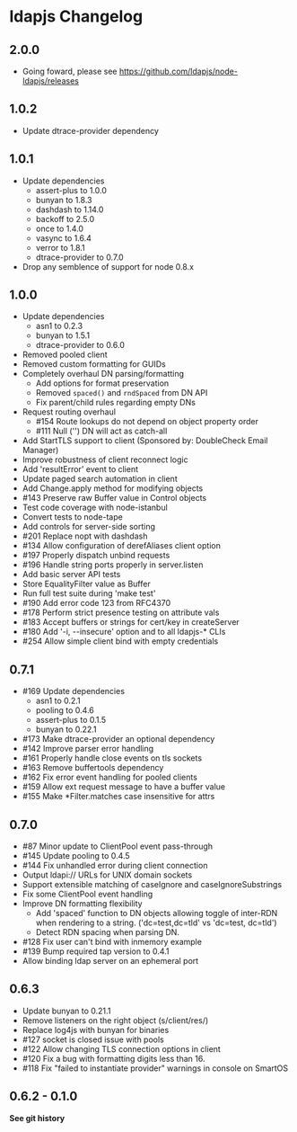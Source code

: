 # ldapjs Changelog

## 2.0.0

- Going foward, please see https://github.com/ldapjs/node-ldapjs/releases

## 1.0.2

- Update dtrace-provider dependency

## 1.0.1

- Update dependencies
  * assert-plus to 1.0.0
  * bunyan to 1.8.3
  * dashdash to 1.14.0
  * backoff to 2.5.0
  * once to 1.4.0
  * vasync to 1.6.4
  * verror to 1.8.1
  * dtrace-provider to 0.7.0
- Drop any semblence of support for node 0.8.x

## 1.0.0

- Update dependencies
  * asn1 to 0.2.3
  * bunyan to 1.5.1
  * dtrace-provider to 0.6.0
- Removed pooled client
- Removed custom formatting for GUIDs
- Completely overhaul DN parsing/formatting
  - Add options for format preservation
  - Removed `spaced()` and `rndSpaced` from DN API
  - Fix parent/child rules regarding empty DNs
- Request routing overhaul
    * #154 Route lookups do not depend on object property order
    * #111 Null ('') DN will act as catch-all
- Add StartTLS support to client (Sponsored by: DoubleCheck Email Manager)
- Improve robustness of client reconnect logic
- Add 'resultError' event to client
- Update paged search automation in client
- Add Change.apply method for modifying objects
- #143 Preserve raw Buffer value in Control objects
- Test code coverage with node-istanbul
- Convert tests to node-tape
- Add controls for server-side sorting
- #201 Replace nopt with dashdash
- #134 Allow configuration of derefAliases client option
- #197 Properly dispatch unbind requests
- #196 Handle string ports properly in server.listen
- Add basic server API tests
- Store EqualityFilter value as Buffer
- Run full test suite during 'make test'
- #190 Add error code 123 from RFC4370
- #178 Perform strict presence testing on attribute vals
- #183 Accept buffers or strings for cert/key in createServer
- #180 Add '-i, --insecure' option and to all ldapjs-\* CLIs
- #254 Allow simple client bind with empty credentials

## 0.7.1

- #169 Update dependencies
    * asn1 to 0.2.1
    * pooling to 0.4.6
    * assert-plus to 0.1.5
    * bunyan to 0.22.1
- #173 Make dtrace-provider an optional dependency
- #142 Improve parser error handling
- #161 Properly handle close events on tls sockets
- #163 Remove buffertools dependency
- #162 Fix error event handling for pooled clients
- #159 Allow ext request message to have a buffer value
- #155 Make \*Filter.matches case insensitive for attrs

## 0.7.0

- #87 Minor update to ClientPool event pass-through
- #145 Update pooling to 0.4.5
- #144 Fix unhandled error during client connection
- Output ldapi:// URLs for UNIX domain sockets
- Support extensible matching of caseIgnore and caseIgnoreSubstrings
- Fix some ClientPool event handling
- Improve DN formatting flexibility
    * Add 'spaced' function to DN objects allowing toggle of inter-RDN when
      rendering to a string.  ('dc=test,dc=tld' vs 'dc=test, dc=tld')
    * Detect RDN spacing when parsing DN.
- #128 Fix user can't bind with inmemory example
- #139 Bump required tap version to 0.4.1
- Allow binding ldap server on an ephemeral port

## 0.6.3

- Update bunyan to 0.21.1
- Remove listeners on the right object (s/client/res/)
- Replace log4js with bunyan for binaries
- #127 socket is closed issue with pools
- #122 Allow changing TLS connection options in client
- #120 Fix a bug with formatting digits less than 16.
- #118 Fix "failed to instantiate provider" warnings in console on SmartOS

## 0.6.2 - 0.1.0

**See git history**
